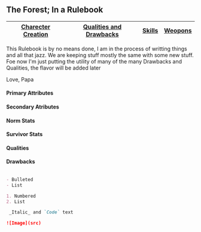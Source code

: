 ## The Forest; In a Rulebook

 [Charecter Creation]() | [Qualities and Drawbacks](Qualities_and_Drawbacks.md) | [Skills](Skills.md) | [Weopons]() |
------------ |  ------------ | ------------ | ------------ |

This Rulebook is by no means done, I am in the process of writting things and all that jazz. We are keeping stuff mostly the same with some new stuff. Foe now I'm just putting the utility of many of the many Drawbacks and Qualities, the flavor will be added later

Love,
Papa

#### Primary Attributes
#### Secondary Atributes
#### Norm Stats
#### Survivor Stats
#### Qualities
#### Drawbacks

```markdown

- Bulleted
- List

1. Numbered
2. List

 _Italic_ and `Code` text

![Image](src)
```
